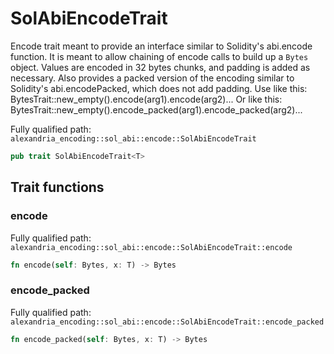 # SolAbiEncodeTrait

Encode trait meant to provide an interface similar to Solidity's abi.encode function. It is meant to allow chaining of encode calls to build up a `Bytes` object. Values are encoded in 32 bytes chunks, and padding is added as necessary. Also provides a packed version of the encoding similar to Solidity's abi.encodePacked, which does not add padding. Use like this: BytesTrait::new_empty().encode(arg1).encode(arg2)... Or like this: BytesTrait::new_empty().encode_packed(arg1).encode_packed(arg2)...

Fully qualified path: `alexandria_encoding::sol_abi::encode::SolAbiEncodeTrait`

```rust
pub trait SolAbiEncodeTrait<T>
```

## Trait functions

### encode

Fully qualified path: `alexandria_encoding::sol_abi::encode::SolAbiEncodeTrait::encode`

```rust
fn encode(self: Bytes, x: T) -> Bytes
```


### encode_packed

Fully qualified path: `alexandria_encoding::sol_abi::encode::SolAbiEncodeTrait::encode_packed`

```rust
fn encode_packed(self: Bytes, x: T) -> Bytes
```


